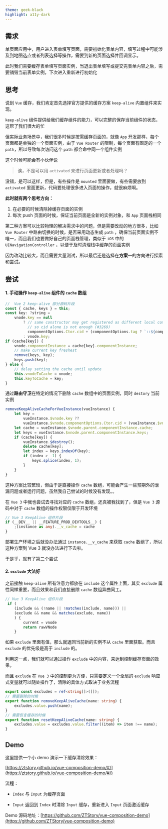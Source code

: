 ```yaml
---
theme: geek-black
highlight: a11y-dark
---
```


## 需求

单页面应用中，用户进入表单填写页面，需要初始化表单内容，填写过程中可能涉及到地图选点或者列表选择等操作，需要到新的页面选择并回调显示。

此时我们需要缓存表单填写页面实例，当退出表单填写或提交完表单内容之后，需要销毁当前表单实例，下次进入重新进行初始化

## 思考

说到 `Vue` 缓存，我们肯定首先选择官方提供的缓存方案 `keep-alive` 内置组件来实现。

`keep-alive` 组件提供给我们缓存组件的能力，可以完整的保存当前组件的状态，这帮了我们很大的忙

但实际业务场景中，我们很多时候是按需缓存页面的，就像 `App` 开发那样，每个页面都是单独的一个页面实例，由于 `Vue Router` 的限制，每个页面有固定的一个 `path`，所以导致每次访问这个 `path` 都会命中同一个组件实例

这个时候可能会有小伙伴说

> 诶，不是可以用 `activated` 来进行页面更新或者处理吗？

没错，是可以这样，但是，有些操作是 `mounted` 里面要做，有些需要放到 `activated` 里面更新，代码要处理很多进入页面的操作，就很麻烦啊。

**此时就有两个思考方向：**

1. 在必要的时候清除掉缓存页面的实例
2. 每次 push 页面的时候，保证当前页面是全新的实例对象，和 `App` 页面栈相同

第二种方案可以比较物理的解决需求中的问题，但是需要改动的地方很多，比如 `Vue Router` 中路由切换的时候，是否采用动态生成 `path` ，确保当前页面实例不唯一，而且我们也要做好自己的页面栈管理，类似于 `iOS` 中的 `UINavigationController` ，以便于及时清理栈中缓存的页面实例

因为改动比较大，而且需要大量测试，所以最后还是选择在**方案一**的方向进行探索和尝试。

## 尝试

#### 1. 手动操作 `keep-alive` 组件的 `cache` 数组

```js
//  Vue 2 keep-alive 部分源码片段
const { cache, keys } = this;
const key: ?string =
    vnode.key == null
        ? // same constructor may get registered as different local components
          // so cid alone is not enough (#3269)
          componentOptions.Ctor.cid + (componentOptions.tag ? `::${componentOptions.tag}` : "")
        : vnode.key;
if (cache[key]) {
    vnode.componentInstance = cache[key].componentInstance;
    // make current key freshest
    remove(keys, key);
    keys.push(key);
} else {
    // delay setting the cache until update
    this.vnodeToCache = vnode;
    this.keyToCache = key;
}
```

通过**路由守卫**在特定的情况下删除 `cache` 数组中的页面实例，同时 `destory` 当前实例

```js
removeKeepAliveCacheForVueInstance(vueInstance) {
    let key =
        vueInstance.$vnode.key ??
        vueInstance.$vnode.componentOptions.Ctor.cid + (vueInstance.$vnode.componentOptions.tag ? `::${vueInstance.$vnode.componentOptions.tag}` : "");
    let cache = vueInstance.$vnode.parent.componentInstance.cache;
    let keys = vueInstance.$vnode.parent.componentInstance.keys;
    if (cache[key]) {
        vueInstance.$destroy();
        delete cache[key];
        let index = keys.indexOf(key);
        if (index > -1) {
            keys.splice(index, 1);
        }
    }
}
```

这种方案比较繁琐，但由于是直接操作 `cache` 数组，可能会产生一些预期外的泄漏问题或者运行问题，虽然我自己尝试的时候没有发现。。

在 `Vue 3` 中我也尝试去寻找对应的 `cache` 数组，还真被我找到了，但是 `Vue 3` 源码中对于 `cache` 数组的操作权限仅限于开发环境

```ts
// Vue 3 KeepAlive 组件片段
if (__DEV__ || __FEATURE_PROD_DEVTOOLS__) {
    ;(instance as any).__v_cache = cache
}
```

部署生产环境之后就没办法通过 `instance.__v_cache` 来获取 `cache` 数组了，所以这种方案到 Vue 3 就没办法进行下去啦。

于是乎，就有了第二个尝试

#### 2. `exclude` 大法好

之前接触 `keep-alive` 所有注意力都放在 `include` 这个属性上面，其实 `exclude` 属性同样重要，而且效果和我们直接删除 `cache` 数组异曲同工。

```ts
// Vue 3 KeepAlive 组件片段
 if (
    (include && (!name || !matches(include, name))) ||
    (exclude && name && matches(exclude, name))
    ) {
        current = vnode
        return rawVNode
    }
```

如果 `exclude` 里面有值，那么就返回当前新的实例不从 `cache` 里面获取。而且 `exclude` 的优先级是高于 `include` 的。

利用这一点，我们就可以通过操作 `exclude` 中的内容，来达到控制缓存页面的效果。

而且 `exclude` 在 `Vue 3` 中的控制更为方便，只需要定义一个全局的 `exclude` 响应式变量就可以随处操作了，清除的具体方式取决于业务流程

```ts
export const excludes = ref<string[]>([]);
// 需要删除的时候
export function removeKeepAliveCache(name: string) {
    excludes.value.push(name);
}
// 需要恢复缓存的时候
export function resetKeepAliveCache(name: string) {
    excludes.value = excludes.value.filter((item) => item !== name);
}
```

## Demo

这里提供一个小 demo 演示一下缓存清除效果：

[https://ztstory.github.io/vue-composition-demo/#/](https://ztstory.github.io/vue-composition-demo/#/)

流程：

-   `Index` 与 `Input` 为缓存页面

-   `Input` 返回到 `Index` 时清除 `Input` 缓存，重新进入 `Input` 页面激活缓存

Demo 源码地址：[https://github.com/ZTStory/vue-composition-demo](https://github.com/ZTStory/vue-composition-demo)
